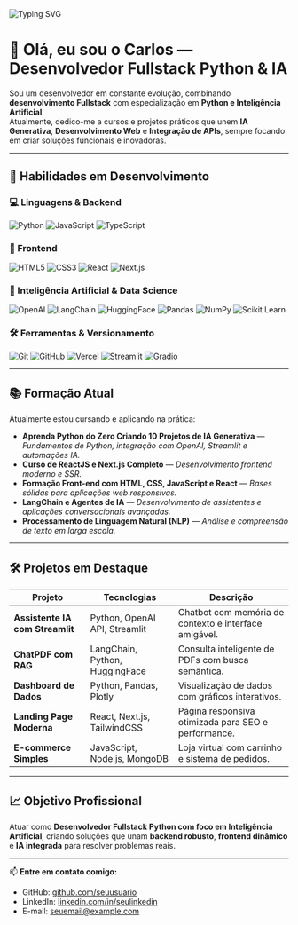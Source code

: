 <!-- Banner animado -->
<img src="https://readme-typing-svg.herokuapp.com?font=Fira+Code&size=28 &pause=1000&color=00FACC&center=true&vCenter=true&width=800&lines=Desenvolvedor+Fullstack+Python+%2B+IA;Projetos+Práticos+e+Aprendizado+Contínuo" alt="Typing SVG" />

# 👋 Olá, eu sou o Carlos — Desenvolvedor Fullstack Python & IA

Sou um desenvolvedor em constante evolução, combinando **desenvolvimento Fullstack** com especialização em **Python e Inteligência Artificial**.  
Atualmente, dedico-me a cursos e projetos práticos que unem **IA Generativa**, **Desenvolvimento Web** e **Integração de APIs**, sempre focando em criar soluções funcionais e inovadoras.

---

## 🚀 Habilidades em Desenvolvimento

### 💻 Linguagens & Backend
![Python](https://img.shields.io/badge/Python-3776AB?style=for-the-badge&logo=python&logoColor=white)
![JavaScript](https://img.shields.io/badge/JavaScript-F7DF1E?style=for-the-badge&logo=javascript&logoColor=black)
![TypeScript](https://img.shields.io/badge/TypeScript-3178C6?style=for-the-badge&logo=typescript&logoColor=white)

### 🎨 Frontend
![HTML5](https://img.shields.io/badge/HTML5-E34F26?style=for-the-badge&logo=html5&logoColor=white)
![CSS3](https://img.shields.io/badge/CSS3-1572B6?style=for-the-badge&logo=css3&logoColor=white)
![React](https://img.shields.io/badge/React-20232A?style=for-the-badge&logo=react&logoColor=61DAFB)
![Next.js](https://img.shields.io/badge/Next.js-000000?style=for-the-badge&logo=nextdotjs&logoColor=white)

### 🧠 Inteligência Artificial & Data Science
![OpenAI](https://img.shields.io/badge/OpenAI-412991?style=for-the-badge&logo=openai&logoColor=white)
![LangChain](https://img.shields.io/badge/LangChain-1C3C3C?style=for-the-badge&logo=chainlink&logoColor=white)
![HuggingFace](https://img.shields.io/badge/HuggingFace-FFCC00?style=for-the-badge&logo=huggingface&logoColor=black)
![Pandas](https://img.shields.io/badge/Pandas-150458?style=for-the-badge&logo=pandas&logoColor=white)
![NumPy](https://img.shields.io/badge/Numpy-013243?style=for-the-badge&logo=numpy&logoColor=white)
![Scikit Learn](https://img.shields.io/badge/scikit_learn-F7931E?style=for-the-badge&logo=scikit-learn&logoColor=white)

### 🛠 Ferramentas & Versionamento
![Git](https://img.shields.io/badge/Git-F05032?style=for-the-badge&logo=git&logoColor=white)
![GitHub](https://img.shields.io/badge/GitHub-181717?style=for-the-badge&logo=github&logoColor=white)
![Vercel](https://img.shields.io/badge/Vercel-000000?style=for-the-badge&logo=vercel&logoColor=white)
![Streamlit](https://img.shields.io/badge/Streamlit-FF4B4B?style=for-the-badge&logo=streamlit&logoColor=white)
![Gradio](https://img.shields.io/badge/Gradio-FF6F00?style=for-the-badge&logo=python&logoColor=white)

---

## 📚 Formação Atual

Atualmente estou cursando e aplicando na prática:

- **Aprenda Python do Zero Criando 10 Projetos de IA Generativa** — *Fundamentos de Python, integração com OpenAI, Streamlit e automações IA.*  
- **Curso de ReactJS e Next.js Completo** — *Desenvolvimento frontend moderno e SSR.*  
- **Formação Front-end com HTML, CSS, JavaScript e React** — *Bases sólidas para aplicações web responsivas.*  
- **LangChain e Agentes de IA** — *Desenvolvimento de assistentes e aplicações conversacionais avançadas.*  
- **Processamento de Linguagem Natural (NLP)** — *Análise e compreensão de texto em larga escala.*  

---

## 🛠 Projetos em Destaque

| Projeto | Tecnologias | Descrição |
|---------|-------------|-----------|
| **Assistente IA com Streamlit** | Python, OpenAI API, Streamlit | Chatbot com memória de contexto e interface amigável. |
| **ChatPDF com RAG** | LangChain, Python, HuggingFace | Consulta inteligente de PDFs com busca semântica. |
| **Dashboard de Dados** | Python, Pandas, Plotly | Visualização de dados com gráficos interativos. |
| **Landing Page Moderna** | React, Next.js, TailwindCSS | Página responsiva otimizada para SEO e performance. |
| **E-commerce Simples** | JavaScript, Node.js, MongoDB | Loja virtual com carrinho e sistema de pedidos. |

---

## 📈 Objetivo Profissional

Atuar como **Desenvolvedor Fullstack Python com foco em Inteligência Artificial**, criando soluções que unam **backend robusto**, **frontend dinâmico** e **IA integrada** para resolver problemas reais.

---

📫 **Entre em contato comigo:**
- GitHub: [github.com/seuusuario](https://github.com/seuusuario)
- LinkedIn: [linkedin.com/in/seulinkedin](https://linkedin.com/in/seulinkedin)
- E-mail: seuemail@example.com